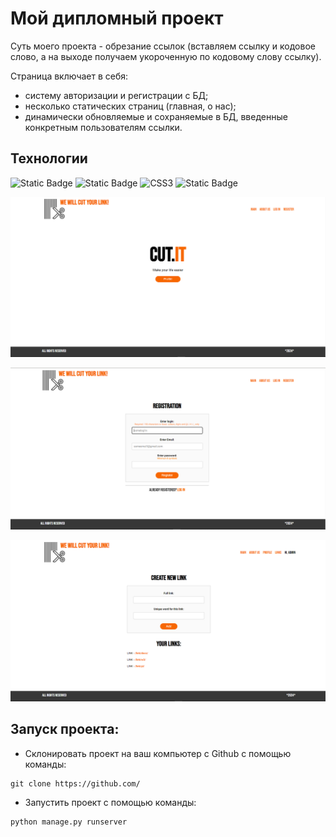 # Мой дипломный проект

Суть моего проекта - обрезание ссылок (вставляем ссылку и кодовое слово, а на выходе получаем укороченную по кодовому слову ссылку). 

Страница включает в себя: 
- систему авторизации и регистрации с БД;
- несколько статических страниц (главная, о нас);
- динамически обновляемые и сохраняемые в БД, введенные конкретным пользователям ссылки.

## Технологии
![Static Badge](https://img.shields.io/badge/DJANGO-%23092E20?logo=django)
![Static Badge](https://img.shields.io/badge/HTML5-E34F26?logo=html5&logoColor=white)
![CSS3](https://img.shields.io/badge/-CSS3-1572b6?logo=css3&logoColor=white)
![Static Badge](https://img.shields.io/badge/SQLite-%23003B57?logo=SQLite)

![](./pictures/screen1.png)

![](./pictures/screen2.png)

![](./pictures/screen3.png)

## Запуск проекта:
* Склонировать проект на ваш компьютер с Github с помощью команды:
```
git clone https://github.com/
```

* Запустить проект с помощью команды:
```
python manage.py runserver
```
